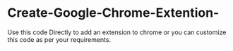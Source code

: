# Create-Google-Chrome-Extention-

Use this code Directly to add an extension to chrome or you can customize this code as per your requirements. 
